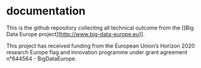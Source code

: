 # documentation

This is the github repository collecting all technical outcome from the [[Big Data Europe project][http://www.big-data-europe.eu]].

This project has received funding from the European Union’s Horizon 2020 research Europe flag and innovation programme under grant agreement n°644564 - BigDataEurope.
